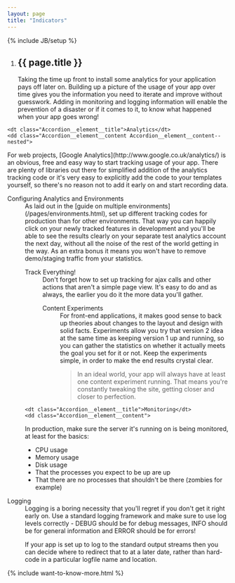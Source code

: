 ```yaml
---
layout: page
title: "Indicators"
---
```

{% include JB/setup %}

<ol class="Ordered-list--wide">
    <li>
        <div class="Ordered-list--context">
            <div>
                <h2 class="List-item__heading">{{ page.title }}</h2>
<div class="List-item__body" markdown="1">
Taking the time up front to install some analytics for your application pays off later on.  Building up a picture of the usage of your app over time gives you the information you need to iterate and improve without guesswork.  Adding in monitoring and logging information will enable the prevention of a disaster or if it comes to it, to know what happened when your app goes wrong!
</div>
            </div>
        </div>
    </li>
</ol>

<dl class="Accordion--top">

    <dt class="Accordion__element__title">Analytics</dt>
    <dd class="Accordion__element__content Accordion__element__content--nested">
<div markdown="1">
For web projects, [Google Analytics](http://www.google.co.uk/analytics/) is an obvious, free and easy way to start tracking usage of your app.  There are plenty of libraries out there for simplified addition of the analytics tracking code or it's very easy to explicitly add the code to your templates yourself, so there's no reason not to add it early on and start recording data.
</div>
        <dl class="Accordion--nested">
            <dt class="Accordion__element__title">Configuring Analytics and Environments</dt>
            <dd class="Accordion__element__content">
<div markdown="1">
As laid out in the [guide on multiple environments](/pages/environments.html), set up different tracking codes for production than for other environments.  That way you can happily click on your newly tracked features in development and you'll be able to see the results clearly on your separate test analytics account the next day, without all the noise of the rest of the world getting in the way.  As an extra bonus it means you won't have to remove demo/staging traffic from your statistics.
</div>
        <dl class="Accordion--nested">
            <dt class="Accordion__element__title">Track Everything!</dt>
            <dd class="Accordion__element__content">
<div markdown="1">
Don't forget how to set up tracking for ajax calls and other actions that aren't a simple page view.  It's easy to do and as always, the earlier you do it the more data you'll gather.
</div>
        <dl class="Accordion--nested">
            <dt class="Accordion__element__title">Content Experiments</dt>
            <dd class="Accordion__element__content">
<div markdown="1">
For front-end applications, it makes good sense to back up theories about changes to the layout and design with solid facts.  Experiments allow you try that version 2 idea at the same time as keeping version 1 up and running, so you can gather the statistics on whether it actually meets the goal you set for it or not.  Keep the experiments simple, in order to make the end results crystal clear.

> In an ideal world, your app will always have at least one content experiment running.  That means you're constantly tweaking the site, getting closer and closer to perfection.
</div>
            </dd>
        </dl>
    </dd>

    <dt class="Accordion__element__title">Monitoring</dt>
    <dd class="Accordion__element__content">
<div markdown="1">
In production, make sure the server it's running on is being monitored, at least for the basics:

* CPU usage
* Memory usage
* Disk usage
* That the processes you expect to be up are up
* That there are no processes that shouldn't be there (zombies for example)
</div>
    </dd>
    <dt class="Accordion__element__title">Logging</dt>
    <dd class="Accordion__element__content">
<div markdown="1">
Logging is a boring necessity that you'll regret if you don't get it right early on.  Use a standard logging framework and make sure to use log levels correctly - DEBUG should be for debug messages, INFO should be for general information and ERROR should be for errors!

If your app is set up to log to the standard output streams then you can decide where to redirect that to at a later date, rather than hard-code in a particular logfile name and location.
</div>
    </dd>
</dl>

{% include want-to-know-more.html %}

